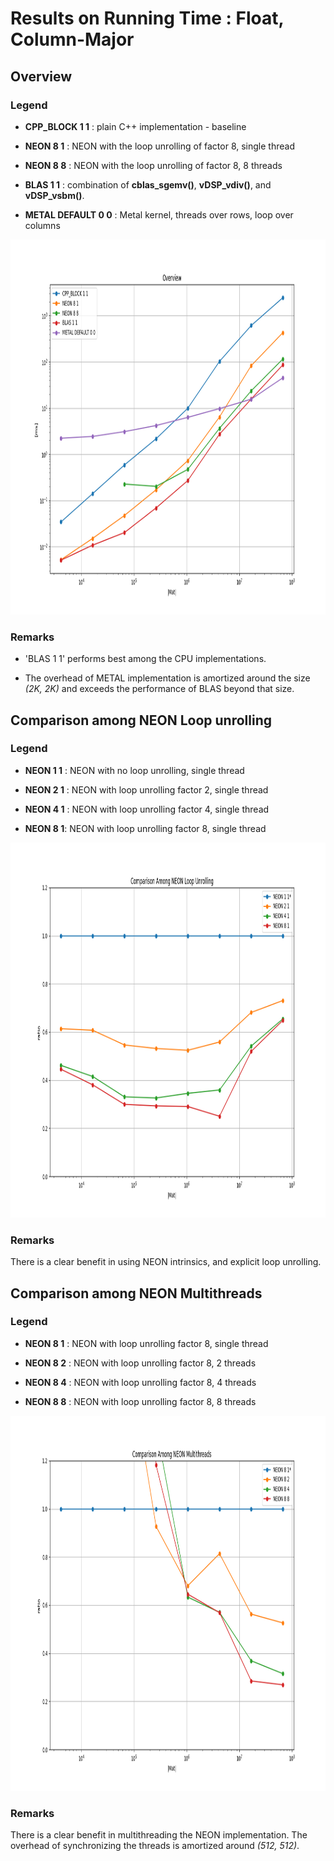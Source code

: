 # Results on Running Time : Float, Column-Major

## Overview

### Legend

* **CPP_BLOCK 1 1** : plain C++ implementation - baseline

* **NEON 8 1** : NEON with the loop unrolling of factor 8, single thread

* **NEON 8 8** : NEON with the loop unrolling of factor 8, 8 threads

* **BLAS 1 1** : combination of **cblas_sgemv()**, **vDSP_vdiv()**, and **vDSP_vsbm()**.

* **METAL DEFAULT 0 0** : Metal kernel, threads over rows, loop over columns

<a href="doc/FLOAT_MATRIX_COL_MAJOR_Overview.png"><img src="doc/FLOAT_MATRIX_COL_MAJOR_Overview.png" alt="overview" height="600"/></a>

### Remarks

* 'BLAS 1 1' performs best among the CPU implementations.

* The overhead of METAL implementation is amortized around the size *(2K, 2K)*
 and exceeds the performance of BLAS beyond that size.


## Comparison among NEON Loop unrolling

### Legend

* **NEON 1 1** : NEON with no loop unrolling, single thread

* **NEON 2 1** : NEON with loop unrolling factor 2, single thread

* **NEON 4 1** : NEON with loop unrolling factor 4, single thread

* **NEON 8 1**: NEON with loop unrolling factor 8, single thread

<a href="doc/FLOAT_MATRIX_COL_MAJOR_Comparison_Among_NEON_Loop_Unrolling_relative.png"><img src="doc/FLOAT_MATRIX_COL_MAJOR_Comparison_Among_NEON_Loop_Unrolling_relative.png" alt="comparison among neon loop unrolling" height="600"/></a>

### Remarks
There is a clear benefit in using NEON intrinsics, and explicit loop unrolling.

## Comparison among NEON Multithreads

### Legend

* **NEON 8 1** : NEON with loop unrolling factor 8, single thread

* **NEON 8 2** : NEON with loop unrolling factor 8, 2 threads

* **NEON 8 4** : NEON with loop unrolling factor 8, 4 threads

* **NEON 8 8** : NEON with loop unrolling factor 8, 8 threads

<a href="doc/FLOAT_MATRIX_COL_MAJOR_Comparison_Among_NEON_Multithreads_relative.png"><img src="doc/FLOAT_MATRIX_COL_MAJOR_Comparison_Among_NEON_Multithreads_relative.png" alt="comparison among neon multithreads" height="600"/></a>

### Remarks

There is a clear benefit in multithreading the NEON implementation.
The overhead of synchronizing the threads is amortized around *(512, 512)*.
